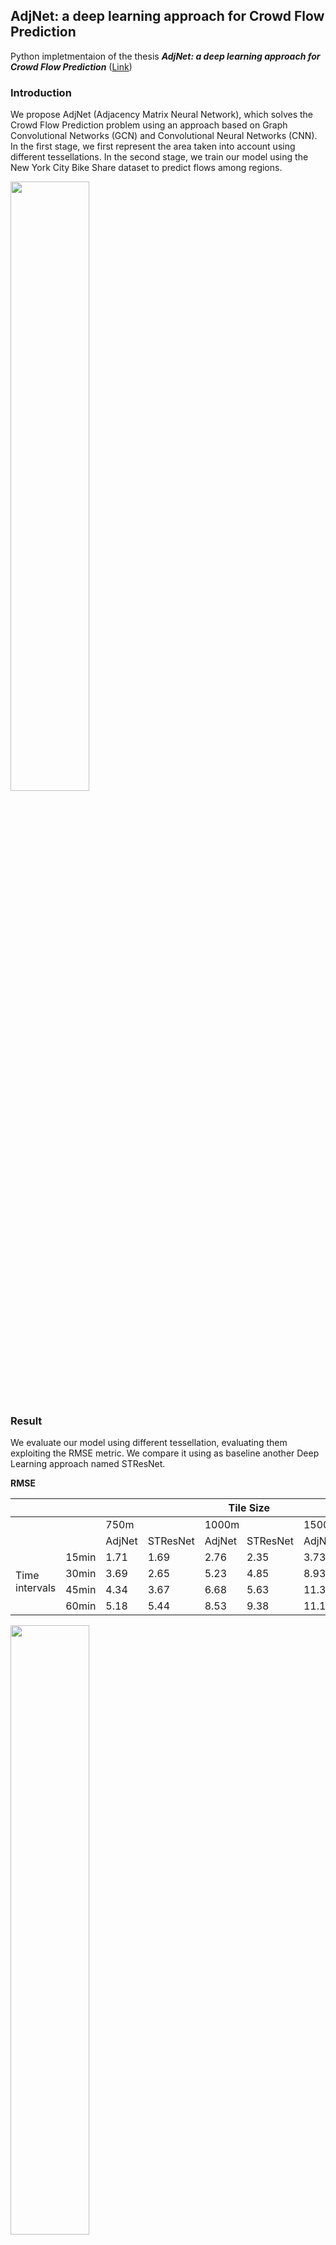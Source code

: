## AdjNet: a deep learning approach for Crowd Flow Prediction

Python impletmentaion of the thesis ***AdjNet: a deep learning approach for Crowd Flow Prediction*** ([Link](https://etd.adm.unipi.it/t/etd-06092021-221917/))

### Introduction

We propose AdjNet (Adjacency Matrix Neural Network), which solves the Crowd Flow Prediction problem using an approach based on Graph Convolutional Networks (GCN) and Convolutional Neural Networks (CNN). In the first stage, we first represent the area taken into account using different tessellations. In the second stage, we train our model using the New York City Bike Share dataset to predict flows among regions.

<img src = "https://github.com/jonpappalord/crowd_flow_prediction/blob/main/Figure/AdjNetArch.pdf?raw=1" style="width: 50%;"/>

### Result

We evaluate our model using different tessellation, evaluating them exploiting the RMSE metric. We compare it using as baseline another Deep Learning approach named STResNet.

**RMSE**

<table class="tg">
<thead>
  <tr>
    <th class="tg-gvcd"></th>
    <th class="tg-gvcd"></th>
    <th class="tg-v0nz" colspan="6">Tile Size</th>
  </tr>
</thead>
<tbody>
  <tr>
    <td class="tg-gvcd"></td>
    <td class="tg-gvcd"></td>
    <td class="tg-v0nz" colspan="2">750m</td>
    <td class="tg-v0nz" colspan="2">1000m<br></td>
    <td class="tg-v0nz" colspan="2">1500m</td>
  </tr>
  <tr>
    <td class="tg-gvcd"></td>
    <td class="tg-gvcd"></td>
    <td class="tg-v0nz">AdjNet</td>
    <td class="tg-v0nz">STResNet</td>
    <td class="tg-v0nz">AdjNet</td>
    <td class="tg-v0nz">STResNet</td>
    <td class="tg-v0nz">AdjNet</td>
    <td class="tg-v0nz">STResNet</td>
  </tr>
  <tr>
    <td class="tg-gvcd" rowspan="4">Time intervals</td>
    <td class="tg-8c31">15min</td>
    <td class="tg-anz3">1.71</td>
    <td class="tg-anz3">1.69</td>
    <td class="tg-anz3">2.76</td>
    <td class="tg-anz3">2.35</td>
    <td class="tg-anz3">3.73</td>
    <td class="tg-anz3">3.35</td>
  </tr>
  <tr>
    <td class="tg-8c31">30min</td>
    <td class="tg-anz3">3.69</td>
    <td class="tg-anz3">2.65</td>
    <td class="tg-anz3">5.23</td>
    <td class="tg-anz3">4.85</td>
    <td class="tg-anz3">8.93</td>
    <td class="tg-anz3">5.64</td>
  </tr>
  <tr>
    <td class="tg-8c31">45min</td>
    <td class="tg-anz3">4.34</td>
    <td class="tg-anz3">3.67</td>
    <td class="tg-anz3">6.68</td>
    <td class="tg-anz3">5.63</td>
    <td class="tg-anz3">11.3</td>
    <td class="tg-anz3">10.91</td>
  </tr>
  <tr>
    <td class="tg-8c31">60min</td>
    <td class="tg-anz3">5.18</td>
    <td class="tg-anz3">5.44</td>
    <td class="tg-anz3">8.53</td>
    <td class="tg-anz3">9.38</td>
    <td class="tg-anz3">11.1</td>
    <td class="tg-anz3">11.66</td>
  </tr>
</tbody>
</table>



<img src = "https://github.com/jonpappalord/crowd_flow_prediction/blob/main/Figure/Heatmap_Inflow_1000m_30min.png?raw=1" style="width: 50%;"/>

### Train

#### Dataset

Flow data [available online](https://www.citibikenyc.com/system-data)



# Install
At first you need to clone this repository:
```shell
$ git clone https://github.com/jonpappalord/crowd_flow_prediction
$ cd crowd_flow_prediction
```

Create a new environment:
```shell
$ python -m venv yourenvname 
$ source yourenvname/bin/activate
```


Launch the following command to install the required packages

```shell
$ pip install -r requirements.txt
```

# Usage

We have prepared an instance for running the model, that is `main.py`.

<!-- If you want to try them on the bike NYC bike dataset you can download it from the [official page](https://www.citibikenyc.com/system-data) and save them in the `data/BikeNYC` folder. Then just tune the hyperparameters as you wish in the `main.py` and launch it with -->

```shell
$ python main.py
```
